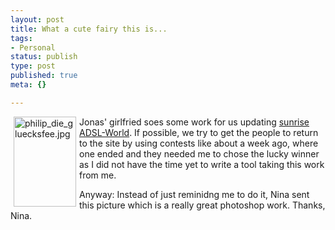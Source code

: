 ```yaml
---
layout: post
title: What a cute fairy this is...
tags:
- Personal
status: publish
type: post
published: true
meta: {}

---
```

<a href="http://www.gnegg.ch/archives/philip_die_gluecksfee.jpg"><img alt="philip_die_gluecksfee.jpg" src="http://www.gnegg.ch/archives/philip_die_gluecksfee-thumb.jpg" width="100" height="144" border="0" align="left" hspace=5 /></a>Jonas' girlfried soes some work for us updating <a href="http://internet.sunrise.ch/de/adsl">sunrise ADSL-World</a>. If possible, we try to get the people to return to the site by using contests like about a week ago, where one ended and they needed me to  chose the lucky winner as I did not have the time yet to write a tool taking this work from me.

Anyway: Instead of just reminidng me to do it, Nina sent this picture which is a really great photoshop work. Thanks, Nina.

